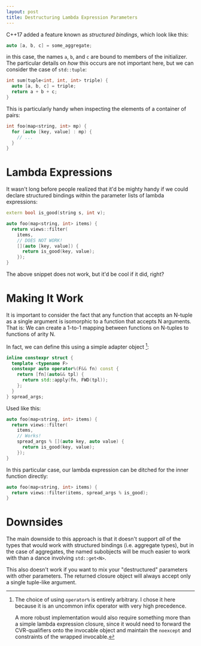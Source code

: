 ```yaml
---
layout: post
title: Destructuring Lambda Expression Parameters
---
```


C++17 added a feature known as *structured bindings*, which look like this:

```c++
auto [a, b, c] = some_aggregate;
```

in this case, the names `a`, `b`, and `c` are bound to members of the
initializer. The particular details on *how* this occurs are not important here,
but we can consider the case of `std::tuple`:

```c++
int sum(tuple<int, int, int> triple) {
  auto [a, b, c] = triple;
  return a + b + c;
}
```

This is particularly handy when inspecting the elements of a container of pairs:

```c++
int foo(map<string, int> mp) {
  for (auto [key, value] : mp) {
    // ...
  }
}
```


# Lambda Expressions

It wasn't long before people realized that it'd be mighty handy if we could declare
structured bindings within the parameter lists of lambda expressions:

```c++
extern bool is_good(string s, int v);

auto foo(map<string, int> items) {
  return views::filter(
    items,
    // DOES NOT WORK!
    [](auto [key, value]) {
      return is_good(key, value);
    });
}
```

The above snippet does not work, but it'd be cool if it did, right?


# Making It Work

It is important to consider the fact that any function that accepts an N-tuple
as a single argument is isomorphic to a function that accepts N arguments. That
is: We can create a 1-to-1 mapping between functions on N-tuples to
functions of arity N.

In fact, we can define this using a simple adapter object [^1]:

[^1]: The choice of using `operator%` is entirely arbitrary. I chose it here
    because it is an uncommon infix operator with very high precedence.

    A more robust implementation would also require something more than a simple
    lambda expression closure, since it would need to forward the CVR-qualifiers
    onto the invocable object and maintain the `noexcept` and constraints of the
    wrapped invocable.

```c++
inline constexpr struct {
  template <typename F>
  constexpr auto operator%(F&& fn) const {
    return [fn](auto&& tpl) {
      return std::apply(fn, FWD(tpl));
    };
  }
} spread_args;
```

Used like this:

```c++
auto foo(map<string, int> items) {
  return views::filter(
    items,
    // Works!
    spread_args % [](auto key, auto value) {
      return is_good(key, value);
    });
}
```

In this particular case, our lambda expression can be ditched for the inner
function directly:

```c++
auto foo(map<string, int> items) {
  return views::filter(items, spread_args % is_good);
}
```


# Downsides

The main downside to this approach is that it doesn't support *all* of the types
that would work with structured bindings (i.e. aggregate types), but in the case
of aggregates, the named subobjects will be much easier to work with than a
dance involving `std::get<N>`.

This also doesn't work if you want to mix your "destructured" parameters with
other parameters. The returned closure object will always accept only a single
tuple-like argument.
